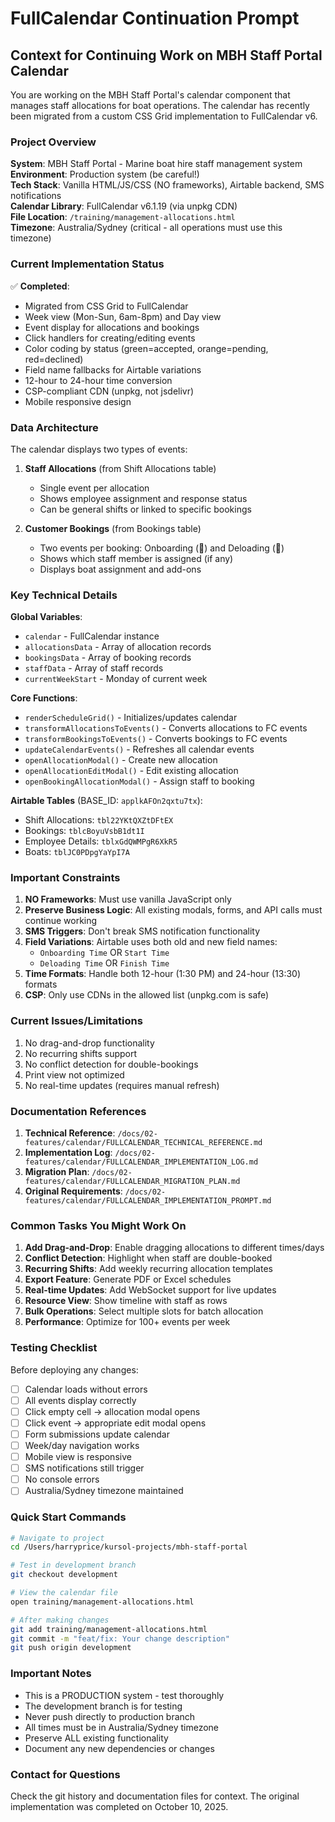 # FullCalendar Continuation Prompt

## Context for Continuing Work on MBH Staff Portal Calendar

You are working on the MBH Staff Portal's calendar component that manages staff allocations for boat operations. The calendar has recently been migrated from a custom CSS Grid implementation to FullCalendar v6.

### Project Overview

**System**: MBH Staff Portal - Marine boat hire staff management system  
**Environment**: Production system (be careful!)  
**Tech Stack**: Vanilla HTML/JS/CSS (NO frameworks), Airtable backend, SMS notifications  
**Calendar Library**: FullCalendar v6.1.19 (via unpkg CDN)  
**File Location**: `/training/management-allocations.html`  
**Timezone**: Australia/Sydney (critical - all operations must use this timezone)  

### Current Implementation Status

✅ **Completed**:
- Migrated from CSS Grid to FullCalendar
- Week view (Mon-Sun, 6am-8pm) and Day view
- Event display for allocations and bookings
- Click handlers for creating/editing events
- Color coding by status (green=accepted, orange=pending, red=declined)
- Field name fallbacks for Airtable variations
- 12-hour to 24-hour time conversion
- CSP-compliant CDN (unpkg, not jsdelivr)
- Mobile responsive design

### Data Architecture

The calendar displays two types of events:

1. **Staff Allocations** (from Shift Allocations table)
   - Single event per allocation
   - Shows employee assignment and response status
   - Can be general shifts or linked to specific bookings

2. **Customer Bookings** (from Bookings table)
   - Two events per booking: Onboarding (🚢) and Deloading (🏁)
   - Shows which staff member is assigned (if any)
   - Displays boat assignment and add-ons

### Key Technical Details

**Global Variables**:
- `calendar` - FullCalendar instance
- `allocationsData` - Array of allocation records
- `bookingsData` - Array of booking records
- `staffData` - Array of staff records
- `currentWeekStart` - Monday of current week

**Core Functions**:
- `renderScheduleGrid()` - Initializes/updates calendar
- `transformAllocationsToEvents()` - Converts allocations to FC events
- `transformBookingsToEvents()` - Converts bookings to FC events
- `updateCalendarEvents()` - Refreshes all calendar events
- `openAllocationModal()` - Create new allocation
- `openAllocationEditModal()` - Edit existing allocation
- `openBookingAllocationModal()` - Assign staff to booking

**Airtable Tables** (BASE_ID: `applkAFOn2qxtu7tx`):
- Shift Allocations: `tbl22YKtQXZtDFtEX`
- Bookings: `tblcBoyuVsbB1dt1I`
- Employee Details: `tblxGdQWMPgR6XkR5`
- Boats: `tblJC0PDpgYaYpI7A`

### Important Constraints

1. **NO Frameworks**: Must use vanilla JavaScript only
2. **Preserve Business Logic**: All existing modals, forms, and API calls must continue working
3. **SMS Triggers**: Don't break SMS notification functionality
4. **Field Variations**: Airtable uses both old and new field names:
   - `Onboarding Time` OR `Start Time`
   - `Deloading Time` OR `Finish Time`
5. **Time Formats**: Handle both 12-hour (1:30 PM) and 24-hour (13:30) formats
6. **CSP**: Only use CDNs in the allowed list (unpkg.com is safe)

### Current Issues/Limitations

1. No drag-and-drop functionality
2. No recurring shifts support
3. No conflict detection for double-bookings
4. Print view not optimized
5. No real-time updates (requires manual refresh)

### Documentation References

1. **Technical Reference**: `/docs/02-features/calendar/FULLCALENDAR_TECHNICAL_REFERENCE.md`
2. **Implementation Log**: `/docs/02-features/calendar/FULLCALENDAR_IMPLEMENTATION_LOG.md`
3. **Migration Plan**: `/docs/02-features/calendar/FULLCALENDAR_MIGRATION_PLAN.md`
4. **Original Requirements**: `/docs/02-features/calendar/FULLCALENDAR_IMPLEMENTATION_PROMPT.md`

### Common Tasks You Might Work On

1. **Add Drag-and-Drop**: Enable dragging allocations to different times/days
2. **Conflict Detection**: Highlight when staff are double-booked
3. **Recurring Shifts**: Add weekly recurring allocation templates
4. **Export Feature**: Generate PDF or Excel schedules
5. **Real-time Updates**: Add WebSocket support for live updates
6. **Resource View**: Show timeline with staff as rows
7. **Bulk Operations**: Select multiple slots for batch allocation
8. **Performance**: Optimize for 100+ events per week

### Testing Checklist

Before deploying any changes:
- [ ] Calendar loads without errors
- [ ] All events display correctly
- [ ] Click empty cell → allocation modal opens
- [ ] Click event → appropriate edit modal opens
- [ ] Form submissions update calendar
- [ ] Week/day navigation works
- [ ] Mobile view is responsive
- [ ] SMS notifications still trigger
- [ ] No console errors
- [ ] Australia/Sydney timezone maintained

### Quick Start Commands

```bash
# Navigate to project
cd /Users/harryprice/kursol-projects/mbh-staff-portal

# Test in development branch
git checkout development

# View the calendar file
open training/management-allocations.html

# After making changes
git add training/management-allocations.html
git commit -m "feat/fix: Your change description"
git push origin development
```

### Important Notes

- This is a PRODUCTION system - test thoroughly
- The development branch is for testing
- Never push directly to production branch
- All times must be in Australia/Sydney timezone
- Preserve ALL existing functionality
- Document any new dependencies or changes

### Contact for Questions

Check the git history and documentation files for context. The original implementation was completed on October 10, 2025.
